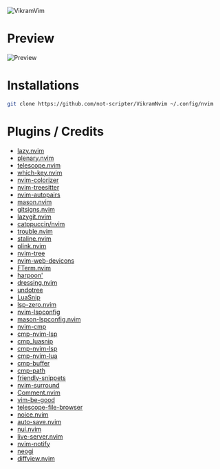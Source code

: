 ![VikramVim](https://github.com/not-scripter/VikramNvim/assets/106903627/0e235d77-930d-4478-a797-8a6d30629153)

# Preview

![Preview](https://user-images.githubusercontent.com/106903627/262631835-7c471260-4063-4189-9709-0ac524350173.jpg)

# Installations
```bash
git clone https://github.com/not-scripter/VikramNvim ~/.config/nvim
```

# Plugins / Credits
- [lazy.nvim]()
- [plenary.nvim]()
- [telescope.nvim]()
- [which-key.nvim]()
- [nvim-colorizer]()
- [nvim-treesitter]()
- [nvim-autopairs]()
- [mason.nvim]()
- [gitsigns.nvim]()
- [lazygit.nvim]()
- [catppuccin/nvim]()
- [trouble.nvim]()
- [staline.nvim]()
- [plink.nvim]()
- [nvim-tree]()
- [nvim-web-devicons]()
- [FTerm.nvim]()
- [harpoon']()
- [dressing.nvim]()
- [undotree]()
- [LuaSnip]()
- [lsp-zero.nvim]()
- [nvim-lspconfig]()
- [mason-lspconfig.nvim]()
- [nvim-cmp]()
- [cmp-nvim-lsp]()
- [cmp_luasnip]()
- [cmp-nvim-lsp]()
- [cmp-nvim-lua]()
- [cmp-buffer]()
- [cmp-path]()
- [friendly-snippets]()
- [nvim-surround]()
- [Comment.nvim]()
- [vim-be-good]()
- [telescope-file-browser]()
- [noice.nvim]()
- [auto-save.nvim]()
- [nui.nvim]()
- [live-server.nvim]()
- [nvim-notify]()
- [neogi]()
- [diffview.nvim]()
